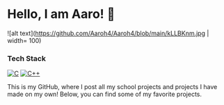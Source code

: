 # Hello, I am Aaro! 👋

![alt text](https://github.com/Aaroh4/Aaroh4/blob/main/kLLBKnm.jpg | width= 100)
### Tech Stack
[![C](https://skillicons.dev/icons?i=c)]()  [![C++](https://skillicons.dev/icons?i=cpp)]()

This is my GitHub, where I post all my school projects and projects I have made on my own!
Below, you can find some of my favorite projects.
